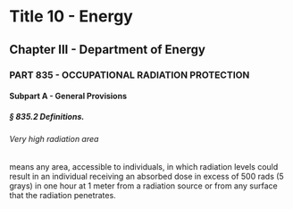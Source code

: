 
# Title 10 - Energy
## Chapter III - Department of Energy
### PART 835 - OCCUPATIONAL RADIATION PROTECTION
#### Subpart A - General Provisions
##### § 835.2 Definitions.
###### Very high radiation area

means any area, accessible to individuals, in which radiation levels could result in an individual receiving an absorbed dose in excess of 500 rads (5 grays) in one hour at 1 meter from a radiation source or from any surface that the radiation penetrates.
